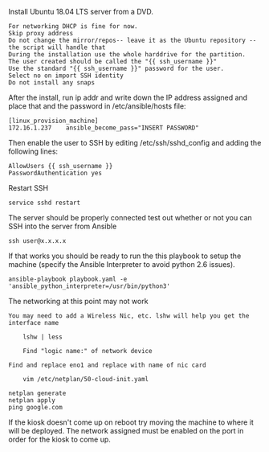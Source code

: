 Install Ubuntu 18.04 LTS server from a DVD.

	For networking DHCP is fine for now.
	Skip proxy address
	Do not change the mirror/repos-- leave it as the Ubuntu repository -- the script will handle that
	During the installation use the whole harddrive for the partition. 
	The user created should be called the "{{ ssh_username }}"
	Use the standard "{{ ssh_username }}" password for the user.
	Select no on import SSH identity
	Do not install any snaps

After the install, run ip addr and write down the IP address assigned and place that and the password in /etc/ansible/hosts file:

	[linux_provision_machine]
	172.16.1.237    ansible_become_pass="INSERT PASSWORD"

Then enable the user to SSH by editing /etc/ssh/sshd_config and adding the following lines:

	AllowUsers {{ ssh_username }}
	PasswordAuthentication yes 

Restart SSH

	service sshd restart

The server should be properly connected test out whether or not you can SSH into the server from Ansible

	ssh user@x.x.x.x

If that works you should be ready to run the this playbook to setup the machine (specify the Ansible Interpreter to avoid python 2.6 issues).

	ansible-playbook playbook.yaml -e 'ansible_python_interpreter=/usr/bin/python3'

The networking at this point may not work

	You may need to add a Wireless Nic, etc. lshw will help you get the interface name

		lshw | less

		Find "logic name:" of network device

	Find and replace eno1 and replace with name of nic card 

		vim /etc/netplan/50-cloud-init.yaml

	netplan generate
	netplan apply
	ping google.com

If the kiosk doesn't come up on reboot try moving the machine to where it will be deployed.
The network assigned must be enabled on the port in order for the kiosk to come up.
